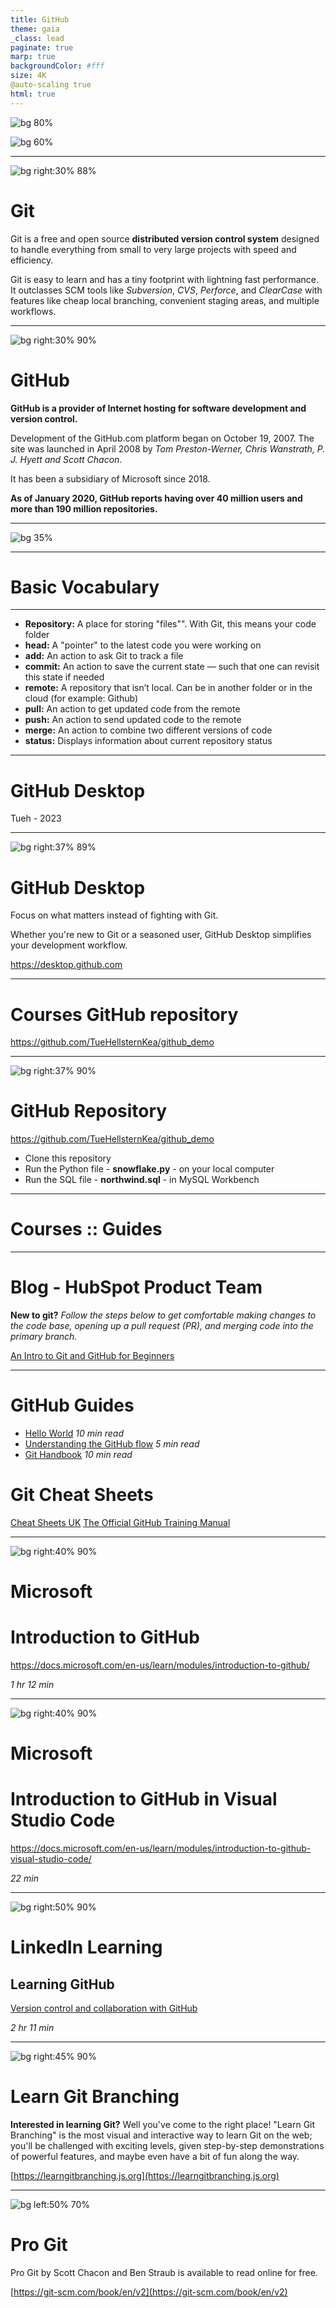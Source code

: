 ```yaml
---
title: GitHub
theme: gaia
_class: lead
paginate: true
marp: true
backgroundColor: #fff
size: 4K
@auto-scaling true
html: true
---
```


![bg 80%](https://github.com/officegeek/image/raw/main/git.png)

![bg 60%](https://github.com/officegeek/image/raw/main/GitHub.png)

---

![bg right:30% 88%](https://github.com/officegeek/image/raw/main/git.png)

# Git
Git is a free and open source **distributed version control system** designed to handle everything from small to very large projects with speed and efficiency.

Git is easy to learn and has a tiny footprint with lightning fast performance. It outclasses SCM tools like *Subversion*, *CVS*, *Perforce*, and *ClearCase* with features like cheap local branching, convenient staging areas, and multiple workflows.

---

![bg right:30% 90%](https://github.com/officegeek/image/raw/main/GitHub.png)

# GitHub
**GitHub is a provider of Internet hosting for software development and version control.**

Development of the GitHub.com platform began on October 19, 2007. The site was launched in April 2008 by *Tom Preston-Werner, Chris Wanstrath, P. J. Hyett and Scott Chacon*.

It has been a subsidiary of Microsoft since 2018.

**As of January 2020, GitHub reports having over 40 million users and more than 190 million repositories.**

---

![bg 35%](https://github.com/officegeek/image/raw/main/gitcomic.png)

---

<!-- _backgroundColor: black -->
<!-- _color: white -->
# Basic Vocabulary <!-- fit -->

---

- **Repository:** A place for storing "files"". With Git, this means your code folder
- **head:** A "pointer" to the latest code you were working on
- **add:** An action to ask Git to track a file
- **commit:** An action to save the current state — such that one can revisit this state if needed
- **remote:** A repository that isn’t local. Can be in another folder or in the cloud (for example: Github)
- **pull:** An action to get updated code from the remote
- **push:** An action to send updated code to the remote
- **merge:** An action to combine two different versions of code
- **status:** Displays information about current repository status

---

<!-- _backgroundColor: black -->
<!-- _color: white -->
# GitHub Desktop <!-- fit -->
Tueh - 2023

---

![bg right:37% 89%](https://github.com/officegeek/image/raw/main/GitHubDesktop.png)
# GitHub Desktop
Focus on what matters instead of fighting with Git.

Whether you're new to Git or a seasoned user, GitHub Desktop simplifies your development workflow.

https://desktop.github.com

---

<!-- _backgroundColor: black -->
<!-- _color: white -->
# Courses GitHub repository<!-- fit -->

https://github.com/TueHellsternKea/github_demo

---

![bg right:37% 90%](https://github.com/TueHellsternKea/study/raw/main/4sem/01-Python-brushup_and_Docker_1/image/githubdemo.jpg)
# GitHub Repository

https://github.com/TueHellsternKea/github_demo

- Clone this repository
- Run the Python file - **snowflake.py** - on your local computer
- Run the SQL file - **northwind.sql** - in MySQL Workbench

---

<!-- _backgroundColor: black -->
<!-- _color: white -->
# Courses :: Guides<!-- fit -->

---

# Blog - HubSpot Product Team
**New to git?** *Follow the steps below to get comfortable making changes to the code base, opening up a pull request (PR), and merging code into the primary branch.*

[An Intro to Git and GitHub for Beginners](https://product-hubspot-com.cdn.ampproject.org/c/s/product.hubspot.com/blog/git-and-github-tutorial-for-beginners?hs_amp=true)

---
# GitHub Guides

- [Hello World](https://guides.github.com/activities/hello-world/) *10 min read*
- [Understanding the GitHub flow](https://guides.github.com/introduction/flow/) *5 min read*
- [Git Handbook](https://guides.github.com/introduction/git-handbook/) *10 min read*


# Git Cheat Sheets

[Cheat Sheets UK](https://training.github.com/downloads/github-git-cheat-sheet/)
[The Official GitHub Training Manual](https://githubtraining.github.io/training-manual/#/)

---

![bg right:40% 90%](https://github.com/officegeek/image/raw/main/introduction-to-github.svg)
# Microsoft
# Introduction to GitHub

https://docs.microsoft.com/en-us/learn/modules/introduction-to-github/

*1 hr 12 min*

---

![bg right:40% 90%](https://github.com/officegeek/image/raw/main/introduction-to-github-using-visual-studio-code.svg)

# Microsoft
# Introduction to GitHub in Visual Studio Code
https://docs.microsoft.com/en-us/learn/modules/introduction-to-github-visual-studio-code/

*22 min* 

---

![bg right:50% 90%](https://github.com/officegeek/image/raw/main/GitHub_LinkdIn.png)
# LinkedIn Learning
## Learning GitHub
[Version control and collaboration with GitHub](https://www.linkedin.com/learning-login/share?account=36836804&forceAccount=false&redirect=https%3A%2F%2Fwww.linkedin.com%2Flearning%2Flearning-github%3Ftrk%3Dshare_ent_url%26shareId%3Dxg5578rCT0CYtJkavQSm%252FQ%253D%253D)

*2 hr 11 min*

---

![bg right:45% 90%](https://github.com/officegeek/image/raw/main/LearnGitBranching.png)

# Learn Git Branching
**Interested in learning Git?**
Well you've come to the right place! "Learn Git Branching" is the most visual and interactive way to learn Git on the web; you'll be challenged with exciting levels, given step-by-step demonstrations of powerful features, and maybe even have a bit of fun along the way.

[https://learngitbranching.js.org](https://learngitbranching.js.org)

---

![bg left:50% 70%](https://github.com/officegeek/image/raw/main/progit2.png)
# Pro Git
Pro Git by Scott Chacon and Ben Straub is available to read online for free.

[https://git-scm.com/book/en/v2](https://git-scm.com/book/en/v2)